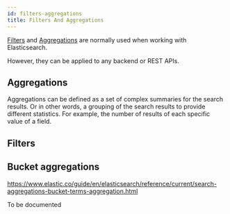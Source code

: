 ```yaml
---
id: filters-aggregations
title: Filters And Aggregations
---
```


[Filters](https://www.elastic.co/guide/en/elasticsearch/reference/current/query-filter-context.html#filter-context) and [Aggregations](https://www.elastic.co/guide/en/elasticsearch/reference/current/search-aggregations.html) are normally used when working with Elasticsearch.

However, they can be applied to any backend or REST APIs.

## Aggregations

Aggregations can be defined as a set of complex summaries for the search results. Or in other words, a grouping of the search results to provide different statistics. For example, the number of results of each specific value of a field.

## Filters

## Bucket aggregations

https://www.elastic.co/guide/en/elasticsearch/reference/current/search-aggregations-bucket-terms-aggregation.html

To be documented

